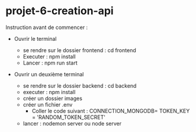 ﻿# projet-6-creation-api

Instruction avant de commencer :

- Ouvrir le terminal
    - se rendre sur le dossier frontend : cd frontend
    - Executer : npm install
    - Lancer : npm run start

- Ouvrir un deuxième terminal
    - se rendre sur le dossier backend : cd backend
    - executer : npm install
    - créer un dossier images
    - créer un fichier .env
        - Coller le code suivant : 
            CONNECTION_MONGODB=
            TOKEN_KEY = 'RANDOM_TOKEN_SECRET'
    - lancer : nodemon server ou node server
